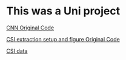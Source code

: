 # This was a Uni project

[CNN Original Code](https://github.com/parisafm/CSI-HAR-Dataset)

[CSI extraction setup and figure Original Code](https://github.com/seemoo-lab/nexmon)

[CSI data](https://drive.google.com/drive/folders/1yJz1ZAicUhgHERKWSKR8TAs2jhtzKBLZ?usp=sharing)
